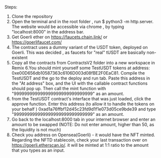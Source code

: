 Steps:

1. Clone the repository
2. Open the terminal and in the root folder , run $ python3 -m http.server. The website would be accessible via chrome , by typing "localhost:8000" in the address bar.
3. Get Goerli ether on https://faucets.chain.link/ or https://goerlifaucet.com/
4. The contract uses a dummy variant of the USDT token, deployed on Goerli. This was decided , as faucets for "real" tUSDT are basically non-existent
5. Copy all the contracts from ContractsV2 folder into a new workspace in Remix
   6.You should mint yourself some TestUSDT tokens at address: 0xe00D656db10587363c6106D003d08fBE2F0EaC81. Compile the TestUSDT and the go to the deploy and run tab. Paste this address in the "At address" box, and the UI with the callable contract functions should pop up. Then call the mint function with "999999999999999999999999999999" as an amount.
6. from the TestUSDT contract's interface that was just loaded, click the approve function. Enter this address (to allow it to handle the tokens on your behalf ) 0xad1a76ffbf12d45c23fd9d1f1e073d05ce9bde39 and type "999999999999999999999999999999" as an amount.
7. Go back to the localhost:8000 tab in your internet browser and enter an amount to be swapped (NOTE: Do not enter amount, higher than 50, as the liquidity is not much)
8. Check you address on Opensea(Goerli) - it would have the NFT minted. Regarding the NFTD stablecoin, check your last transaction over on https://goerli.etherscan.io/. it will be minted at 1:1 ratio to the amount that you types as an input.
